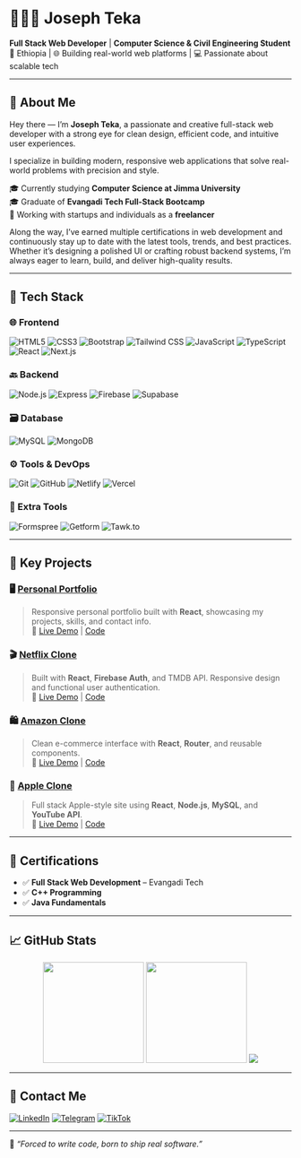 # 👨🏽‍💻 Joseph Teka

**Full Stack Web Developer** | **Computer Science & Civil Engineering Student**  
📍 Ethiopia | 🌐 Building real-world web platforms | 💻 Passionate about scalable tech

---

## 👋 About Me

Hey there — I’m **Joseph Teka**, a passionate and creative full-stack web developer with a strong eye for clean design, efficient code, and intuitive user experiences.

I specialize in building modern, responsive web applications that solve real-world problems with precision and style.

🎓 Currently studying **Computer Science at Jimma University**  
🎓 Graduate of **Evangadi Tech Full-Stack Bootcamp**  
💼 Working with startups and individuals as a **freelancer**

Along the way, I’ve earned multiple certifications in web development and continuously stay up to date with the latest tools, trends, and best practices. Whether it’s designing a polished UI or crafting robust backend systems, I’m always eager to learn, build, and deliver high-quality results.

---

## 🔧 Tech Stack

### 🌐 Frontend
![HTML5](https://img.shields.io/badge/HTML-E34F26?style=for-the-badge&logo=html5&logoColor=white)
![CSS3](https://img.shields.io/badge/CSS-1572B6?style=for-the-badge&logo=css3&logoColor=white)
![Bootstrap](https://img.shields.io/badge/Bootstrap-7952B3?style=for-the-badge&logo=bootstrap&logoColor=white)
![Tailwind CSS](https://img.shields.io/badge/TailwindCSS-06B6D4?style=for-the-badge&logo=tailwindcss&logoColor=white)
![JavaScript](https://img.shields.io/badge/JavaScript-F7DF1E?style=for-the-badge&logo=javascript&logoColor=black)
![TypeScript](https://img.shields.io/badge/TypeScript-3178C6?style=for-the-badge&logo=typescript&logoColor=white)
![React](https://img.shields.io/badge/React-61DAFB?style=for-the-badge&logo=react&logoColor=black)
![Next.js](https://img.shields.io/badge/Next.js-000000?style=for-the-badge&logo=next.js&logoColor=white)

### 🔙 Backend
![Node.js](https://img.shields.io/badge/Node.js-339933?style=for-the-badge&logo=node.js&logoColor=white)
![Express](https://img.shields.io/badge/Express.js-000?style=for-the-badge&logo=express&logoColor=white)
![Firebase](https://img.shields.io/badge/Firebase-FFCA28?style=for-the-badge&logo=firebase&logoColor=black)
![Supabase](https://img.shields.io/badge/Supabase-3ECF8E?style=for-the-badge&logo=supabase&logoColor=white)

### 🗃️ Database
![MySQL](https://img.shields.io/badge/MySQL-005C84?style=for-the-badge&logo=mysql&logoColor=white)
![MongoDB](https://img.shields.io/badge/MongoDB-47A248?style=for-the-badge&logo=mongodb&logoColor=white)

### ⚙️ Tools & DevOps
![Git](https://img.shields.io/badge/Git-F05032?style=for-the-badge&logo=git&logoColor=white)
![GitHub](https://img.shields.io/badge/GitHub-000?style=for-the-badge&logo=github&logoColor=white)
![Netlify](https://img.shields.io/badge/Netlify-00C7B7?style=for-the-badge&logo=netlify&logoColor=white)
![Vercel](https://img.shields.io/badge/Vercel-000?style=for-the-badge&logo=vercel&logoColor=white)

### 🧩 Extra Tools
![Formspree](https://img.shields.io/badge/Formspree-E45735?style=for-the-badge&logo=formspree&logoColor=white)
![Getform](https://img.shields.io/badge/Getform-000000?style=for-the-badge&logoColor=white)
![Tawk.to](https://img.shields.io/badge/Tawk.to-1B9CFC?style=for-the-badge&logo=tawk.to&logoColor=white)

---

## 📌 Key Projects

### 🖥️ [Personal Portfolio](https://joseph-teka.netlify.app/)
> Responsive personal portfolio built with **React**, showcasing my projects, skills, and contact info.  
🔗 [Live Demo](https://joseph-teka.netlify.app/) | [Code](https://github.com/Josy216/portfolio)

### 🎬 [Netflix Clone](https://github.com/Josy216/netflix)
> Built with **React**, **Firebase Auth**, and TMDB API. Responsive design and functional user authentication.  
🔗 [Live Demo](https://net-dist-josy216s-projects.vercel.app/) | [Code](https://github.com/Josy216/netflix)

### 🛍️ [Amazon Clone](https://github.com/Josy216/My-Amazon)
> Clean e-commerce interface with **React**, **Router**, and reusable components.  
🔗 [Live Demo](https://distt-his-git-main-josy216s-projects.vercel.app/) | [Code](https://github.com/Josy216/My-Amazon)

### 🍎 [Apple Clone](https://github.com/Josy216/Apple)
> Full stack Apple-style site using **React**, **Node.js**, **MySQL**, and **YouTube API**.  
🔗 [Live Demo](https://jocoded-atevang.netlify.app/) | [Code](https://github.com/Josy216/Apple)

---

## 📜 Certifications

- ✅ **Full Stack Web Development** – Evangadi Tech  
- ✅ **C++ Programming**  
- ✅ **Java Fundamentals**  

---

## 📈 GitHub Stats

<p align="center">
  <img src="https://github-readme-stats.vercel.app/api?username=Josy216&show_icons=true&theme=tokyonight" height="180" />
  <img src="https://github-readme-streak-stats.herokuapp.com/?user=Josy216&theme=tokyonight" height="180" />
  <img src="https://komarev.com/ghpvc/?username=Josy216&style=flat-square&color=brightgreen" />
</p>

---

## 🤝 Contact Me

[![LinkedIn](https://img.shields.io/badge/LinkedIn-0077B5?style=flat-square&logo=linkedin&logoColor=white)](https://linkedin.com/in/joseph-teka-271661309)
[![Telegram](https://img.shields.io/badge/Telegram-2CA5E0?style=flat-square&logo=telegram&logoColor=white)](https://t.me/josephteka)
[![TikTok](https://img.shields.io/badge/TikTok-000000?style=flat-square&logo=tiktok&logoColor=white)](https://www.tiktok.com/@jocode216)

---

🧠 _“Forced to write code, born to ship real software.”_

